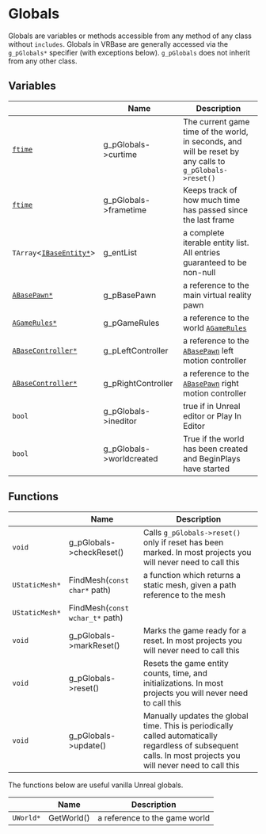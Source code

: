 # Globals

Globals are variables or methods accessible from any method of any class without `includes`. Globals in VRBase are 
generally accessed via the `g_pGlobals*` specifier (with exceptions below). `g_pGlobals` does not inherit from any 
other class.

## Variables

|  | Name | Description |
| --- | --- | --- |
| [`ftime`](./typedefs.md) | g_pGlobals->curtime | The current game time of the world, in seconds, and will be reset by any calls to `g_pGlobals->reset()` |
| [`ftime`](./typedefs.md) | g_pGlobals->frametime | Keeps track of how much time has passed since the last frame |
| `TArray`<[`IBaseEntity*`](IBaseEntity.md)> | g_entList | a complete iterable entity list. All entries guaranteed to be non-null |
| [`ABasePawn*`](ABasePawn.md) | g_pBasePawn | a reference to the main virtual reality pawn |
| [`AGameRules*`](AGameRules.md) | g_pGameRules | a reference to the world [`AGameRules`](AGameRules.md) |
| [`ABaseController*`](ABaseController.md) | g_pLeftController | a reference to the [`ABasePawn`](ABasePawn.md) left motion controller |
| [`ABaseController*`](ABaseController.md) | g_pRightController | a reference to the [`ABasePawn`](ABasePawn.md) right motion controller |
| `bool` | g_pGlobals->ineditor | true if in Unreal editor or Play In Editor |
| `bool` | g_pGlobals->worldcreated | True if the world has been created and BeginPlays have started |

## Functions

|  | Name | Description |
| -- | --- | --- |
| `void` | g_pGlobals->checkReset() | Calls `g_pGlobals->reset()` only if reset has been marked. In most projects you will never need to call this |
| `UStaticMesh*` | FindMesh(`const` `char*` path) | a function which returns a static mesh, given a path reference to the mesh |
| `UStaticMesh*` | FindMesh(`const` `wchar_t*` path) | |
| `void` | g_pGlobals->markReset() | Marks the game ready for a reset. In most projects you will never need to call this |
| `void` | g_pGlobals->reset() | Resets the game entity counts, time, and initializations. In most projects you will never need to call this  |
| `void` | g_pGlobals->update() | Manually updates the global time. This is periodically called automatically regardless of subsequent calls. In most projects you will never need to call this |

The functions below are useful vanilla Unreal globals.

|  | Name | Description |
| -- | --- | --- |
| `UWorld*` | GetWorld() | a reference to the game world |
